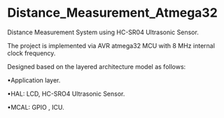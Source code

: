 # Distance_Measurement_Atmega32 
Distance Measurement System using HC-SR04 Ultrasonic Sensor. 

The project is implemented via AVR atmega32 MCU with 8 MHz internal clock frequency.

Designed based on the layered architecture model as follows:

▪Application layer.

▪HAL: LCD, HC-SRO4 Ultrasonic Sensor.

▪MCAL: GPIO , ICU.
